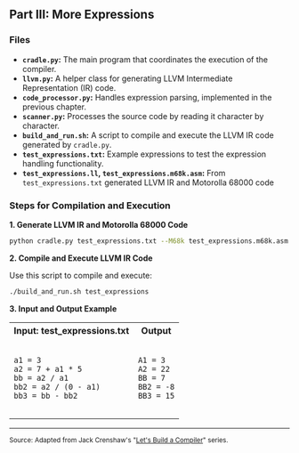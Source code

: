 ## Part III: More Expressions

### Files
* **`cradle.py`:** The main program that coordinates the execution of the compiler.
* **`llvm.py`:** A helper class for generating LLVM Intermediate Representation (IR) code.
* **`code_processor.py`:** Handles expression parsing, implemented in the previous chapter.
* **`scanner.py`:** Processes the source code by reading it character by character.
* **`build_and_run.sh`:** A script to compile and execute the LLVM IR code generated by `cradle.py`.
* **`test_expressions.txt`:** Example expressions to test the expression handling functionality.
* **`test_expressions.ll`, `test_expressions.m68k.asm`:** From `test_expressions.txt` generated LLVM IR and Motorolla 68000 code

### Steps for Compilation and Execution
**1. Generate LLVM IR and Motorolla 68000 Code**
```bash
python cradle.py test_expressions.txt --M68k test_expressions.m68k.asm --LLVM test_expressions.ll
```
**2. Compile and Execute LLVM IR Code**

Use this script to compile and execute:
```bash
./build_and_run.sh test_expressions
```
**3. Input and Output Example**
<table>
  <tr>
    <th>Input: test_expressions.txt</th>
    <th>Output</th>
  </tr>
  <tr>
    <td>
      <pre><code class="c">
a1 = 3
a2 = 7 + a1 * 5
bb = a2 / a1
bb2 = a2 / (0 - a1)
bb3 = bb - bb2
      </code></pre>
    </td>
    <td>
      <pre><code class="c">
A1 = 3
A2 = 22
BB = 7
BB2 = -8
BB3 = 15
      </code></pre>
    </td>
</table>

---
<sub>Source: Adapted from Jack Crenshaw's "<a href="https://xmonader.github.io/letsbuildacompiler-pretty/tutor03_moreexpressions.html" target="_blank">Let's Build a Compiler</a>" series.</sub>

